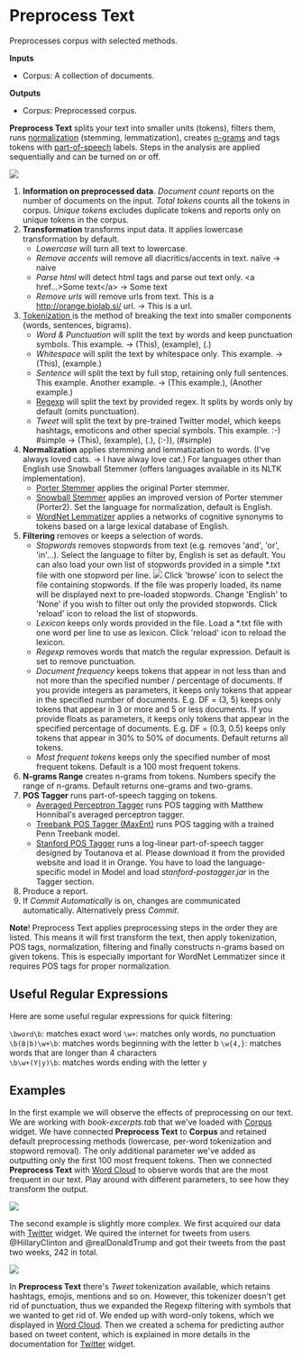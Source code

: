 Preprocess Text
===============

Preprocesses corpus with selected methods.

**Inputs**

- Corpus: A collection of documents.

**Outputs**

- Corpus: Preprocessed corpus.

**Preprocess Text** splits your text into smaller units (tokens), filters them, runs [normalization](https://en.wikipedia.org/wiki/Stemming) (stemming, lemmatization), creates [n-grams](https://en.wikipedia.org/wiki/N-gram) and tags tokens with [part-of-speech](https://en.wikipedia.org/wiki/Part_of_speech) labels. Steps in the analysis are applied sequentially and can be turned on or off.

![](images/Preprocess-Text-stamped.png)

1. **Information on preprocessed data**.
   *Document count* reports on the number of documents on the input.
   *Total tokens* counts all the tokens in corpus.
   *Unique tokens* excludes duplicate tokens and reports only on unique tokens in the corpus.
2. **Transformation** transforms input data. It applies lowercase transformation by default.
   - *Lowercase* will turn all text to lowercase.
   - *Remove accents* will remove all diacritics/accents in text.
    naïve → naive
   - *Parse html* will detect html tags and parse out text only.
    \<a href...>Some text\</a> → Some text
   - *Remove urls* will remove urls from text.
    This is a http://orange.biolab.si/ url. → This is a url.
3. [Tokenization ](https://en.wikipedia.org/wiki/Tokenization_(lexical_analysis)) is the method of breaking the text into smaller components (words, sentences, bigrams).
   - *Word & Punctuation* will split the text by words and keep punctuation symbols.
   This example. → (This), (example), (.)
   - *Whitespace* will split the text by whitespace only.
   This example. → (This), (example.)
   - *Sentence* will split the text by full stop, retaining only full sentences.
   This example. Another example. → (This example.), (Another example.)
   - [Regexp](https://en.wikipedia.org/wiki/Regular_expression) will split the text by provided regex. It splits by words only by default (omits punctuation).
   - *Tweet* will split the text by pre-trained Twitter model, which keeps hashtags, emoticons and other special symbols.
   This example. :-) #simple → (This), (example), (.), (:-)), (#simple)
4. **Normalization** applies stemming and lemmatization to words. (I've always loved cats. → I have alway love cat.) For languages other than English use Snowball Stemmer (offers languages available in its NLTK implementation).
   - [Porter Stemmer](https://tartarus.org/martin/PorterStemmer/) applies the original Porter stemmer.
   - [Snowball Stemmer](http://snowballstem.org/) applies an improved version of Porter stemmer (Porter2). Set the language for normalization, default is English.
   - [WordNet Lemmatizer](http://wordnet.princeton.edu/) applies a networks of cognitive synonyms to tokens based on a large lexical database of English.
5. **Filtering** removes or keeps a selection of words.
   - *Stopwords* removes stopwords from text (e.g. removes 'and', 'or', 'in'...). Select the language to filter by, English is set as default. You can also load your own list of stopwords provided in a simple \*.txt file with one stopword per line.
    ![](images/stopwords.png)
    Click 'browse' icon to select the file containing stopwords. If the file was properly loaded, its name will be displayed next to pre-loaded stopwords. Change 'English' to 'None' if you wish to filter out only the provided stopwords. Click 'reload' icon to reload the list of stopwords.
   - *Lexicon* keeps only words provided in the file. Load a \*.txt file with one word per line to use as lexicon. Click 'reload' icon to reload the lexicon.
   - *Regexp* removes words that match the regular expression. Default is set to remove punctuation.
   - *Document frequency* keeps tokens that appear in not less than and not more than the specified number / percentage of documents. If you provide integers as parameters, it keeps only tokens that appear in the specified number of documents. E.g. DF = (3, 5) keeps only tokens that appear in 3 or more and 5 or less documents. If you provide floats as parameters, it keeps only tokens that appear in the specified percentage of documents. E.g. DF = (0.3, 0.5) keeps only tokens that appear in 30% to 50% of documents. Default returns all tokens.
   - *Most frequent tokens* keeps only the specified number of most frequent tokens. Default is a 100 most frequent tokens.
6. **N-grams Range** creates n-grams from tokens. Numbers specify the range of n-grams. Default returns one-grams and two-grams.
7. **POS Tagger** runs part-of-speech tagging on tokens.
   - [Averaged Perceptron Tagger](https://spacy.io/blog/part-of-speech-pos-tagger-in-python) runs POS tagging with Matthew Honnibal's averaged perceptron tagger.
   - [Treebank POS Tagger (MaxEnt)](http://web.mit.edu/6.863/www/fall2012/projects/writeups/max-entropy-nltk.pdf) runs POS tagging with a trained Penn Treebank model.
   - [Stanford POS Tagger](http://nlp.stanford.edu/software/tagger.shtml#Download) runs a log-linear part-of-speech tagger designed by Toutanova et al. Please download it from the provided website and load it in Orange. You have to load the language-specific model in Model and load *stanford-postagger.jar* in the Tagger section.
8. Produce a report.
9. If *Commit Automatically* is on, changes are communicated automatically. Alternatively press *Commit*.

**Note**! Preprocess Text applies preprocessing steps in the order they are listed. This means it will first transform the text, then apply tokenization, POS tags, normalization, filtering and finally constructs n-grams based on given tokens. This is especially important for WordNet Lemmatizer since it requires POS tags for proper normalization.

Useful Regular Expressions
--------------------------

Here are some useful regular expressions for quick filtering:

`\bword\b`: matches exact word
`\w+`: matches only words, no punctuation
`\b(B|b)\w+\b`: matches words beginning with the letter b
`\w{4,}`: matches words that are longer than 4 characters  
`\b\w+(Y|y)\b`: matches words ending with the letter y

Examples
--------

In the first example we will observe the effects of preprocessing on our text. We are working with *book-excerpts.tab* that we've loaded with [Corpus](corpus-widget.md) widget. We have connected **Preprocess Text** to **Corpus** and retained default preprocessing methods (lowercase, per-word tokenization and stopword removal). The only additional parameter we've added as outputting only the first 100 most frequent tokens. Then we connected **Preprocess Text** with [Word Cloud](wordcloud.md) to observe words that are the most frequent in our text. Play around with different parameters, to see how they transform the output.

![](images/Preprocess-Text-Example1.png)

The second example is slightly more complex. We first acquired our data with [Twitter](twitter-widget.md) widget. We quired the internet for tweets from users @HillaryClinton and @realDonaldTrump and got their tweets from the past two weeks, 242 in total.

![](images/Preprocess-Text-Example2.png)

In **Preprocess Text** there's *Tweet* tokenization available, which retains hashtags, emojis, mentions and so on. However, this tokenizer doesn't get rid of punctuation, thus we expanded the Regexp filtering with symbols that we wanted to get rid of. We ended up with word-only tokens, which we displayed in [Word Cloud](wordcloud.md). Then we created a schema for predicting author based on tweet content, which is explained in more details in the documentation for [Twitter](twitter-widget.md) widget.
